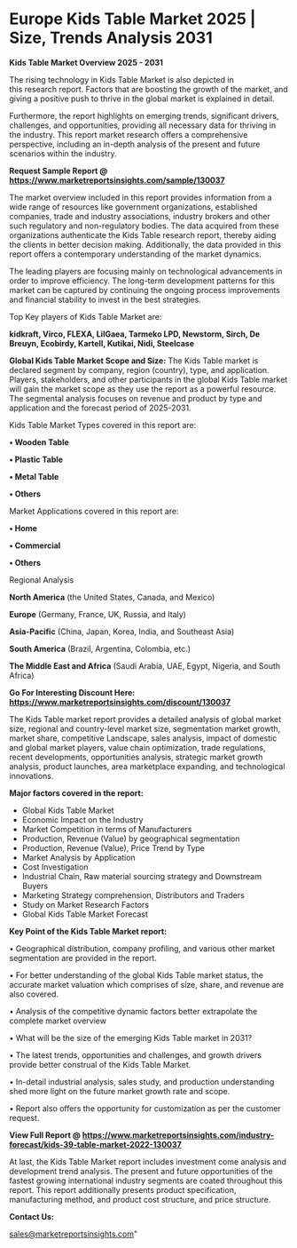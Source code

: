 # Europe Kids Table Market 2025 | Size, Trends Analysis 2031

<Strong> Kids Table Market Overview 2025 - 2031</strong>

The rising technology in Kids Table Market is also depicted in this research report. Factors that are boosting the growth of the market, and giving a positive push to thrive in the global market is explained in detail.

Furthermore, the report highlights on emerging trends, significant drivers, challenges, and opportunities, providing all necessary data for thriving in the industry. This report market research offers a comprehensive perspective, including an in-depth analysis of the present and future scenarios within the industry.

<strong>Request Sample Report @ <a href=https://www.marketreportsinsights.com/sample/130037>https://www.marketreportsinsights.com/sample/130037</a></strong>

The market overview included in this report provides information from a wide range of resources like government organizations, established companies, trade and industry associations, industry brokers and other such regulatory and non-regulatory bodies. The data acquired from these organizations authenticate the Kids Table research report, thereby aiding the clients in better decision making. Additionally, the data provided in this report offers a contemporary understanding of the market dynamics.

The leading players are focusing mainly on technological advancements in order to improve efficiency. The long-term development patterns for this market can be captured by continuing the ongoing process improvements and financial stability to invest in the best strategies.

Top Key players of Kids Table Market are:

<strong>kidkraft, Virco, FLEXA, LilGaea, Tarmeko LPD, Newstorm, Sirch, De Breuyn, Ecobirdy, Kartell, Kutikai, Nidi, Steelcase</strong>

<strong><b>Global Kids Table Market Scope and Size:</b></strong>
The Kids Table market is declared segment by company, region (country), type, and application. Players, stakeholders, and other participants in the global Kids Table market will gain the market scope as they use the report as a powerful resource. The segmental analysis focuses on revenue and product by type and application and the forecast period of 2025-2031.

Kids Table Market Types covered in this report are:

<strong>• Wooden Table

• Plastic Table

• Metal Table

• Others</strong>

Market Applications covered in this report are:

<strong>• Home

• Commercial

• Others</strong> 

Regional Analysis

<strong>North America</strong> (the United States, Canada, and Mexico)

<strong>Europe</strong> (Germany, France, UK, Russia, and Italy)

<strong>Asia-Pacific</strong> (China, Japan, Korea, India, and Southeast Asia)

<strong>South America</strong> (Brazil, Argentina, Colombia, etc.)

<strong>The Middle East and Africa</strong> (Saudi Arabia, UAE, Egypt, Nigeria, and South Africa)

<strong>Go For Interesting Discount Here: <a href=https://www.marketreportsinsights.com/discount/130037>https://www.marketreportsinsights.com/discount/130037</a></strong>

The Kids Table market report provides a detailed analysis of global market size, regional and country-level market size, segmentation market growth, market share, competitive Landscape, sales analysis, impact of domestic and global market players, value chain optimization, trade regulations, recent developments, opportunities analysis, strategic market growth analysis, product launches, area marketplace expanding, and technological innovations.

<strong><b>Major factors covered in the report:</b></strong>
<ul>
  <li>Global Kids Table Market </li>
  <li>Economic Impact on the Industry</li>
  <li>Market Competition in terms of Manufacturers</li>
  <li>Production, Revenue (Value) by geographical segmentation</li>
  <li>Production, Revenue (Value), Price Trend by Type</li>
  <li>Market Analysis by Application</li>
  <li>Cost Investigation</li>
  <li>Industrial Chain, Raw material sourcing strategy and Downstream Buyers</li>
  <li>Marketing Strategy comprehension, Distributors and Traders</li>
  <li>Study on Market Research Factors</li>
  <li>Global Kids Table Market Forecast</li>
</ul>

<strong><b>Key Point of the Kids Table Market report:</b></strong>

• Geographical distribution, company profiling, and various other market segmentation are provided in the report.

• For better understanding of the global Kids Table market status, the accurate market valuation which comprises of size, share, and revenue are also covered.

• Analysis of the competitive dynamic factors better extrapolate the complete market overview

• What will be the size of the emerging Kids Table market in 2031?

• The latest trends, opportunities and challenges, and growth drivers provide better construal of the Kids Table Market.

• In-detail industrial analysis, sales study, and production understanding shed more light on the future market growth rate and scope.

• Report also offers the opportunity for customization as per the customer request.

<strong><b>View Full Report @ <a href=https://www.marketreportsinsights.com/industry-forecast/kids-39-table-market-2022-130037>https://www.marketreportsinsights.com/industry-forecast/kids-39-table-market-2022-130037</a></b></strong>


At last, the Kids Table Market report includes investment come analysis and development trend analysis. The present and future opportunities of the fastest growing international industry segments are coated throughout this report. This report additionally presents product specification, manufacturing method, and product cost structure, and price structure.

<strong>Contact Us:</strong>

sales@marketreportsinsights.com"
